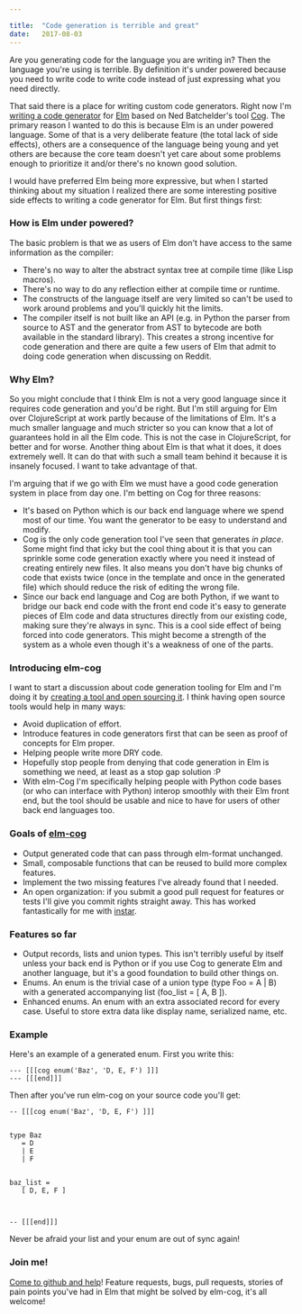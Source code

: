 ```yaml
---

title:	"Code generation is terrible and great"
date:	2017-08-03
---
```


  Are you generating code for the language you are writing in? Then the language you're using is terrible. By definition it's under powered because you need to write code to write code instead of just expressing what you need directly.

That said there is a place for writing custom code generators. Right now I'm [writing a code generator](https://github.com/boxed/elm-cog) for [Elm](http://elm-lang.org) based on Ned Batchelder's tool [Cog](https://nedbatchelder.com/code/cog/). The primary reason I wanted to do this is because Elm is an under powered language. Some of that is a very deliberate feature (the total lack of side effects), others are a consequence of the language being young and yet others are because the core team doesn't yet care about some problems enough to prioritize it and/or there's no known good solution.

I would have preferred Elm being more expressive, but when I started thinking about my situation I realized there are some interesting positive side effects to writing a code generator for Elm. But first things first:

### How is Elm under powered?

The basic problem is that we as users of Elm don't have access to the same information as the compiler:

* There's no way to alter the abstract syntax tree at compile time (like Lisp macros).
* There's no way to do any reflection either at compile time or runtime.
* The constructs of the language itself are very limited so can't be used to work around problems and you'll quickly hit the limits.
* The compiler itself is not built like an API (e.g. in Python the parser from source to AST and the generator from AST to bytecode are both available in the standard library).
This creates a strong incentive for code generation and there are quite a few users of Elm that admit to doing code generation when discussing on Reddit.

### Why Elm?

So you might conclude that I think Elm is not a very good language since it requires code generation and you'd be right. But I'm still arguing for Elm over ClojureScript at work partly because of the limitations of Elm. It's a much smaller language and much stricter so you can know that a lot of guarantees hold in all the Elm code. This is not the case in ClojureScript, for better and for worse. Another thing about Elm is that what it does, it does extremely well. It can do that with such a small team behind it because it is insanely focused. I want to take advantage of that.

I'm arguing that if we go with Elm we must have a good code generation system in place from day one. I'm betting on Cog for three reasons:

* It's based on Python which is our back end language where we spend most of our time. You want the generator to be easy to understand and modify.
* Cog is the only code generation tool I've seen that generates *in place*. Some might find that icky but the cool thing about it is that you can sprinkle some code generation exactly where you need it instead of creating entirely new files. It also means you don't have big chunks of code that exists twice (once in the template and once in the generated file) which should reduce the risk of editing the wrong file.
* Since our back end language and Cog are both Python, if we want to bridge our back end code with the front end code it's easy to generate pieces of Elm code and data structures directly from our existing code, making sure they're always in sync. This is a cool side effect of being forced into code generators. This might become a strength of the system as a whole even though it's a weakness of one of the parts.
### Introducing elm-cog

I want to start a discussion about code generation tooling for Elm and I'm doing it by [creating a tool and open sourcing it](https://github.com/boxed/elm-cog). I think having open source tools would help in many ways:

* Avoid duplication of effort.
* Introduce features in code generators first that can be seen as proof of concepts for Elm proper.
* Helping people write more DRY code.
* Hopefully stop people from denying that code generation in Elm is something we need, at least as a stop gap solution :P
* With elm-Cog I'm specifically helping people with Python code bases (or who can interface with Python) interop smoothly with their Elm front end, but the tool should be usable and nice to have for users of other back end languages too.
### Goals of [elm-cog](https://github.com/boxed/elm-cog)

* Output generated code that can pass through elm-format unchanged.
* Small, composable functions that can be reused to build more complex features.
* Implement the two missing features I've already found that I needed.
* An open organization: if you submit a good pull request for features or tests I'll give you commit rights straight away. This has worked fantastically for me with [instar](https://github.com/boxed/instar).
### Features so far

* Output records, lists and union types. This isn't terribly useful by itself unless your back end is Python or if you use Cog to generate Elm and another language, but it's a good foundation to build other things on.
* Enums. An enum is the trivial case of a union type (type Foo = A | B) with a generated accompanying list (foo_list = [ A, B ]).
* Enhanced enums. An enum with an extra associated record for every case. Useful to store extra data like display name, serialized name, etc.
### Example

Here's an example of a generated enum. First you write this:

```
--- [[[cog enum('Baz', 'D, E, F') ]]]  
--- [[[end]]]
```

Then after you've run elm-cog on your source code you'll get:

```
-- [[[cog enum('Baz', 'D, E, F') ]]]  
  
  
type Baz  
   = D  
   | E  
   | F  
  
  
baz_list =  
   [ D, E, F ]  
  
  
  
-- [[[end]]]
```

Never be afraid your list and your enum are out of sync again!

### Join me!

[Come to github and help](https://github.com/boxed/elm-cog)! Feature requests, bugs, pull requests, stories of pain points you've had in Elm that might be solved by elm-cog, it's all welcome!

